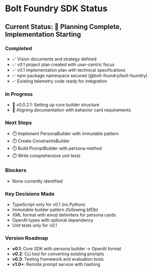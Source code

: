 # Bolt Foundry SDK Status

## Current Status: 🔄 Planning Complete, Implementation Starting

### Completed

- ✅ Vision documents and strategy defined
- ✅ v0.1 project plan created with user-centric focus
- ✅ v0.1 implementation plan with technical specifications
- ✅ npm package namespace secured (@bolt-foundry/bolt-foundry)
- ✅ Existing telemetry code ready for integration

### In Progress

- 🔄 v0.0.2.1: Setting up core builder structure
- 🔄 Aligning documentation with behavior card requirements

### Next Steps

- ⏱️ Implement PersonaBuilder with immutable pattern
- ⏱️ Create ConstraintsBuilder
- ⏱️ Build PromptBuilder with persona method
- ⏱️ Write comprehensive unit tests

### Blockers

- None currently identified

### Key Decisions Made

- TypeScript-only for v0.1 (no Python)
- Immutable builder pattern (following bfDb)
- XML format with emoji delimiters for persona cards
- OpenAI types with optional dependency
- Unit tests only for v0.1

### Version Roadmap

- **v0.1**: Core SDK with persona builder → OpenAI format
- **v0.2**: CLI tool for converting existing prompts
- **v0.3**: Testing framework and evaluation tools
- **v1.0+**: Remote prompt service with hashing
